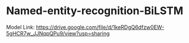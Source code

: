 # Named-entity-recognition-BiLSTM


Model Link: https://drive.google.com/file/d/1keRDgQ6dfzw0EW-5gHCR7w_JJNqpQPu9/view?usp=sharing
